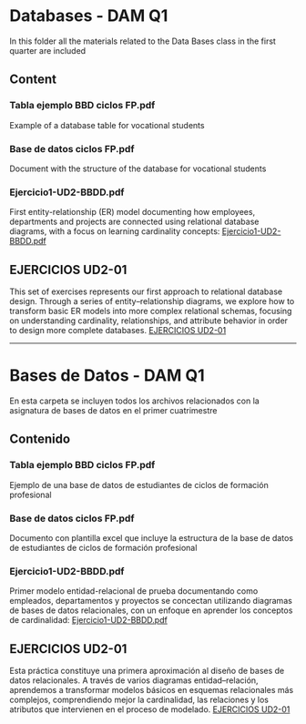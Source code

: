 # Databases - DAM Q1

In this folder all the materials related to the Data Bases class in the first quarter are included

## Content

### Tabla ejemplo BBD ciclos FP.pdf 
Example of a database table for vocational students 

### Base de datos ciclos FP.pdf
Document with the structure of the database for vocational students

### Ejercicio1-UD2-BBDD.pdf

First entity-relationship (ER) model documenting how employees, departments and projects are connected using relational database diagrams, with a focus on learning cardinality concepts: 
[Ejercicio1-UD2-BBDD.pdf](Ejercicio1-UD2-BBDD.pdf)

## EJERCICIOS UD2-01

This set of exercises represents our first approach to relational database design.
Through a series of entity–relationship diagrams, we explore how to transform basic ER models into more complex relational schemas, focusing on understanding cardinality, relationships, and attribute behavior in order to design more complete databases. [EJERCICIOS UD2-01](./EJERCICIOS%20UD2-01/)


-----------

# Bases de Datos - DAM Q1

En esta carpeta se incluyen todos los archivos relacionados con la asignatura de bases de datos en el primer cuatrimestre

## Contenido

### Tabla ejemplo BBD ciclos FP.pdf
Ejemplo de una base de datos de estudiantes de ciclos de formación profesional

### Base de datos ciclos FP.pdf
Documento con plantilla excel que incluye la estructura de la base de datos de estudiantes de ciclos de formación profesional

### Ejercicio1-UD2-BBDD.pdf

Primer modelo entidad-relacional de prueba documentando como empleados, departamentos y proyectos se concectan utilizando diagramas de bases de datos relacionales, con un enfoque en aprender los conceptos de cardinalidad: [Ejercicio1-UD2-BBDD.pdf](Ejercicio1-UD2-BBDD.pdf)

## EJERCICIOS UD2-01

Esta práctica constituye una primera aproximación al diseño de bases de datos relacionales.
A través de varios diagramas entidad–relación, aprendemos a transformar modelos básicos en esquemas relacionales más complejos, comprendiendo mejor la cardinalidad, las relaciones y los atributos que intervienen en el proceso de modelado. [EJERCICIOS UD2-01](./EJERCICIOS%20UD2-01/)
